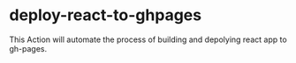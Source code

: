 # deploy-react-to-ghpages
This Action will automate the process of building and depolying react app to gh-pages.
